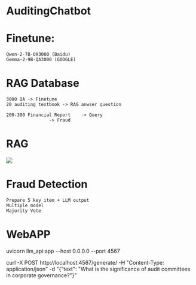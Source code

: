# AuditingChatbot

# Finetune:
	Qwen-2-7B-QA3000 (Baidu)
	Gemma-2-9B-QA3000 (GOOGLE)

# RAG Database
	3000 QA -> Finetune
	20 auditing textbook -> RAG anwser question

	200-300 Financial Report 	-> Query
	  		 		-> Fraud

# RAG

<img src="https://github.com/Justinfungi/APAI4011_AuditingChatbot/blob/main/statics/rag.png"></img>  	

# Fraud Detection
	Prepare 5 key item + LLM output
	Multiple model
	Majority Vote
	  		 
# WebAPP

uvicorn llm_api:app --host 0.0.0.0 --port 4567

curl -X POST http://localhost:4567/generate/ -H "Content-Type: application/json" -d "{\"text\": \"What is the significance of audit committees in corporate governance?\"}"


